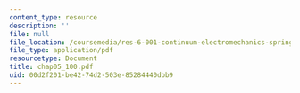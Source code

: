 ```yaml
---
content_type: resource
description: ''
file: null
file_location: /coursemedia/res-6-001-continuum-electromechanics-spring-2009/00d2f201be4274d2503e85284440dbb9_chap05_100.pdf
file_type: application/pdf
resourcetype: Document
title: chap05_100.pdf
uid: 00d2f201-be42-74d2-503e-85284440dbb9
---
```

